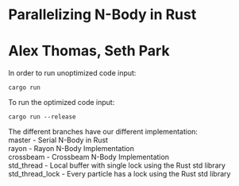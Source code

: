 # Parallelizing N-Body in Rust
# Alex Thomas, Seth Park

In order to run unoptimized code input:
```
cargo run
```
To run the optimized code input:
```
cargo run --release
```

The different branches have our different implementation: <br />
master - Serial N-Body in Rust <br />
rayon - Rayon N-Body Implementation  <br />
crossbeam - Crossbeam N-Body Implementation  <br />
std_thread - Local buffer with single lock using the Rust std library  <br />
std_thread_lock - Every particle has a lock using the Rust std library  <br />

